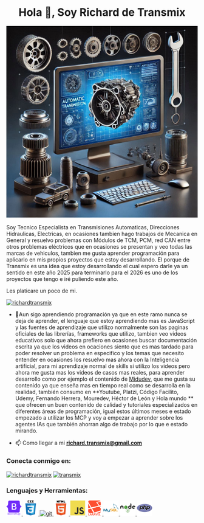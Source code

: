 <h1 align="center">Hola 👋, Soy Richard de Transmix</h1>
<div align="center">
<img src="./documentation.png" />
</div>

Soy Tecnico Especialista en Transmisiones Automaticas, Direcciones Hidraulicas, Electricas, en ocasiones tambien hago trabajos de Mecanica en General y resuelvo problemas con Módulos de TCM, PCM, red CAN entre otros problemas eléctricos que en ocasiones se presentan y veo todas las marcas de vehiculos, tambien me gusta aprender programación para aplicarlo en mis propios proyectos que estoy desarrollando. El porque de Transmix es una idea que estoy desarrollando el cual espero darle ya un sentido en este año 2025 para terminarlo para el 2026 es uno de los proyectos que tengo e iré puliendo este año.

Les platicare un poco de mi.

<p align="left"> <a href="https://twitter.com/richardtransmix" target="blank"><img src="https://img.shields.io/twitter/follow/richardtransmix?logo=twitter&style=for-the-badge" alt="richardtransmix" /></a> </p>

- 🌱Aun sigo aprendiendo programación ya que en este ramo nunca se deja de aprender, el lenguaje que estoy aprendiendo mas es  JavaScript y las fuentes de aprendizaje que utilizo normalmente son las paginas oficiales de las librerías, frameworks que utilizo, tambien veo videos educativos solo que ahora prefiero en ocasiones buscar documentación escrita ya que los videos en ocaciones siento que es mas tardado para poder resolver un problema en especifico  y los temas que necesito entender en ocasiones los resuelvo mas ahora con la Inteligencia artificial, para mi aprendizaje normal de skills si utilizo los  videos pero ahora me gusta mas los videos de casos mas reales, para aprender desarrollo como por ejemplo el contenido de [Midudev](https://www.youtube.com/c/midudev), que me gusta su contenido ya que enseña mas en tiempo real como se desarrolla en la realidad, también consumo en  **Youtube, Platzi, Código Facilito, Udemy, Fernando Herrera, Mouredev, Héctor de León y Hola mundo ** que ofrecen un buen contenido de calidad y tutoriales especializados en diferentes áreas de programación, igual estos últimos meses e estado  empezado a utilizar los MCP y voy a empezar a aprender sobre los agentes IAs que también ahorran algo de trabajo por lo que e estado mirando.

- 📫 Como llegar a mi **richard.transmix@gmail.com**

<h3 align="left">Conecta conmigo en:</h3>
<p align="left">
<a href="https://twitter.com/richardtransmix" target="blank"><img align="center" src="https://raw.githubusercontent.com/rahuldkjain/github-profile-readme-generator/master/src/images/icons/Social/twitter.svg" alt="richardtransmix" height="30" width="40" /></a>
<a href="https://instagram.com/transmix" target="blank"><img align="center" src="https://raw.githubusercontent.com/rahuldkjain/github-profile-readme-generator/master/src/images/icons/Social/instagram.svg" alt="transmix" height="30" width="40" /></a>
</p>

<h3 align="left">Lenguajes y Herramientas:</h3>
<p align="left"> <a href="https://getbootstrap.com" target="_blank" rel="noreferrer"> <img src="https://raw.githubusercontent.com/devicons/devicon/master/icons/bootstrap/bootstrap-plain-wordmark.svg" alt="bootstrap" width="40" height="40"/> </a> <a href="https://www.w3schools.com/css/" target="_blank" rel="noreferrer"> <img src="https://raw.githubusercontent.com/devicons/devicon/master/icons/css3/css3-original-wordmark.svg" alt="css3" width="40" height="40"/> </a> <a href="https://git-scm.com/" target="_blank" rel="noreferrer"> <img src="https://www.vectorlogo.zone/logos/git-scm/git-scm-icon.svg" alt="git" width="40" height="40"/> </a> <a href="https://www.w3.org/html/" target="_blank" rel="noreferrer"> <img src="https://raw.githubusercontent.com/devicons/devicon/master/icons/html5/html5-original-wordmark.svg" alt="html5" width="40" height="40"/> </a> <a href="https://developer.mozilla.org/en-US/docs/Web/JavaScript" target="_blank" rel="noreferrer"> <img src="https://raw.githubusercontent.com/devicons/devicon/master/icons/javascript/javascript-original.svg" alt="javascript" width="40" height="40"/> </a> <a href="https://laravel.com/" target="_blank" rel="noreferrer"> <img src="https://raw.githubusercontent.com/devicons/devicon/master/icons/laravel/laravel-plain-wordmark.svg" alt="laravel" width="40" height="40"/> </a> <a href="https://www.mysql.com/" target="_blank" rel="noreferrer"> <img src="https://raw.githubusercontent.com/devicons/devicon/master/icons/mysql/mysql-original-wordmark.svg" alt="mysql" width="40" height="40"/> </a> <a href="https://nodejs.org" target="_blank" rel="noreferrer"> <img src="https://raw.githubusercontent.com/devicons/devicon/master/icons/nodejs/nodejs-original-wordmark.svg" alt="nodejs" width="40" height="40"/> </a> <a href="https://www.php.net" target="_blank" rel="noreferrer"> <img src="https://raw.githubusercontent.com/devicons/devicon/master/icons/php/php-original.svg" alt="php" width="40" height="40"/> </a> </p>
